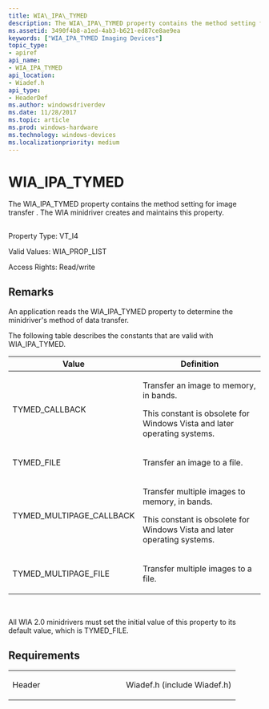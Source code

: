 ```yaml
---
title: WIA\_IPA\_TYMED
description: The WIA\_IPA\_TYMED property contains the method setting for image transfer . The WIA minidriver creates and maintains this property.
ms.assetid: 3490f4b8-a1ed-4ab3-b621-ed87ce8ae9ea
keywords: ["WIA_IPA_TYMED Imaging Devices"]
topic_type:
- apiref
api_name:
- WIA_IPA_TYMED
api_location:
- Wiadef.h
api_type:
- HeaderDef
ms.author: windowsdriverdev
ms.date: 11/28/2017
ms.topic: article
ms.prod: windows-hardware
ms.technology: windows-devices
ms.localizationpriority: medium
---
```


# WIA\_IPA\_TYMED


The WIA\_IPA\_TYMED property contains the method setting for image transfer . The WIA minidriver creates and maintains this property.

## <span id="ddk_wia_ipa_tymed_si"></span><span id="DDK_WIA_IPA_TYMED_SI"></span>


Property Type: VT\_I4

Valid Values: WIA\_PROP\_LIST

Access Rights: Read/write

Remarks
-------

An application reads the WIA\_IPA\_TYMED property to determine the minidriver's method of data transfer.

The following table describes the constants that are valid with WIA\_IPA\_TYMED.

<table>
<colgroup>
<col width="50%" />
<col width="50%" />
</colgroup>
<thead>
<tr class="header">
<th>Value</th>
<th>Definition</th>
</tr>
</thead>
<tbody>
<tr class="odd">
<td><p>TYMED_CALLBACK</p></td>
<td><p>Transfer an image to memory, in bands.</p>
<p>This constant is obsolete for Windows Vista and later operating systems.</p></td>
</tr>
<tr class="even">
<td><p>TYMED_FILE</p></td>
<td><p>Transfer an image to a file.</p></td>
</tr>
<tr class="odd">
<td><p>TYMED_MULTIPAGE_CALLBACK</p></td>
<td><p>Transfer multiple images to memory, in bands.</p>
<p>This constant is obsolete for Windows Vista and later operating systems.</p></td>
</tr>
<tr class="even">
<td><p>TYMED_MULTIPAGE_FILE</p></td>
<td><p>Transfer multiple images to a file.</p></td>
</tr>
</tbody>
</table>

 

All WIA 2.0 minidrivers must set the initial value of this property to its default value, which is TYMED\_FILE.

Requirements
------------

<table>
<colgroup>
<col width="50%" />
<col width="50%" />
</colgroup>
<tbody>
<tr class="odd">
<td><p>Header</p></td>
<td>Wiadef.h (include Wiadef.h)</td>
</tr>
</tbody>
</table>

 

 





